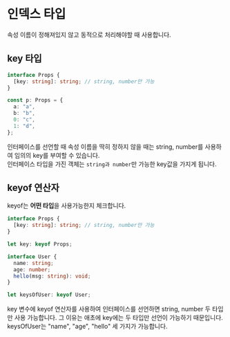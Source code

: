 # 인덱스 타입

속성 이름이 정해져있지 않고 동적으로 처리해야할 때 사용합니다.

## key 타입

```ts
interface Props {
  [key: string]: string; // string, number만 가능
}

const p: Props = {
  a: "a",
  b: "b",
  0: "c",
  1: "d",
};
```

인터페이스를 선언할 때 속성 이름을 딱히 정하지 않을 때는 string, number를 사용하여 임의의 key를 부여할 수 있습니다.<br />
인터페이스 타입을 가진 객체는 `string과 number`만 가능한 key값을 가지게 됩니다.

## keyof 연산자

keyof는 **어떤 타입**을 사용가능한지 체크합니다.

```ts
interface Props {
  [key: string]: string; // string, number만 가능
}

let key: keyof Props;

interface User {
  name: string;
  age: number;
  hello(msg: string): void;
}

let keysOfUser: keyof User;
```

key 변수에 keyof 연산자를 사용하여 인터페이스를 선언하면 string, number 두 타입만 사용 가능합니다.
그 이유는 애초에 key에는 두 타입만 선언이 가능하기 때문입니다.<br />
keysOfUser는 "name", "age", "hello" 세 가지가 가능합니다.
